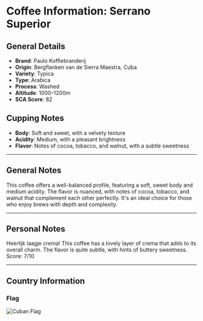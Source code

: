 # Coffee Information: Serrano Superior
## General Details
* **Brand**: Paulo Koffiebranderij
* **Origin**: Bergflanken van de Sierra Maestra, Cuba
* **Variety**: Typica
* **Type**: Arabica
* **Process**: Washed
* **Altitude**: 1000–1200m
* **SCA Score**: 82

## Cupping Notes
* **Body**: Soft and sweet, with a velvety texture
* **Acidity**: Medium, with a pleasant brightness
* **Flavor**: Notes of cocoa, tobacco, and walnut, with a subtle sweetness

---
## General Notes
This coffee offers a well-balanced profile, featuring a soft, sweet body and medium acidity. The flavor is nuanced, with notes of cocoa, tobacco, and walnut that complement each other perfectly. It's an ideal choice for those who enjoy brews with depth and complexity.

---
## Personal Notes
Heerlijk laagje crema! This coffee has a lovely layer of crema that adds to its overall charm. The flavor is quite subtle, with hints of buttery sweetness. Score: 7/10

---
## Country Information
### Flag
![Cuban Flag](https://upload.wikimedia.org/wikipedia/commons/b/bd/Flag_of_Cuba.svg)
